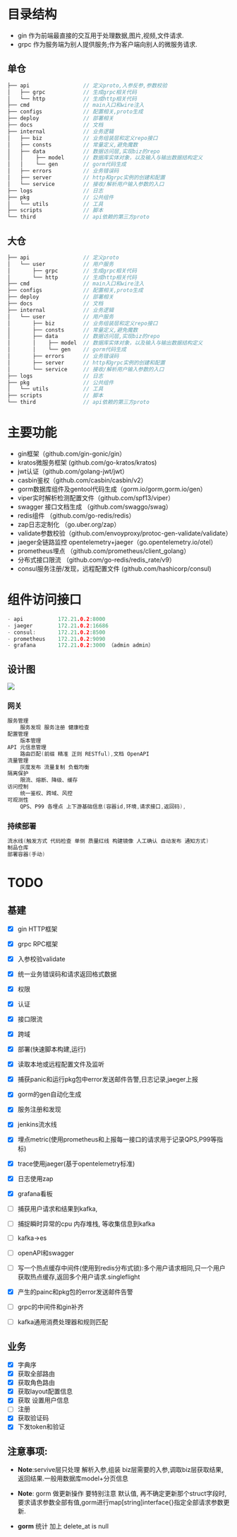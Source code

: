 # 目录结构
- gin 作为前端最直接的交互用于处理数据,图片,视频,文件请求.
- grpc 作为服务端为别人提供服务;作为客户端向别人的微服务请求.

## 单仓
``` go
├── api                 // 定义proto,入参反参,参数校验
│   ├── grpc            // 生成grpc相关代码
│   └── http            // 生成http相关代码
├── cmd                 // main入口和wire注入
├── configs             // 配置相关,proto生成
├── deploy              // 部署相关
├── docs                // 文档
├── internal            // 业务逻辑
│   ├── biz             // 业务组装层和定义repo接口
│   ├── consts          // 常量定义,避免魔数
│   ├── data            // 数据访问层,实现biz的repo
│   │    ├── model      // 数据库实体对象，以及输入与输出数据结构定义
│   │    └── gen        // gorm代码生成
│   ├── errors          // 业务错误码
│   ├── server          // http和grpc实例的创建和配置
│   └── service         // 接收/解析用户输入参数的入口
├── logs                // 日志
├── pkg                 // 公共组件
│   └── utils           // 工具
├── scripts             // 脚本
└── third               // api依赖的第三方proto
```
## 大仓
``` go
├── api                 // 定义proto
│   └── user            // 用户服务
│       ├── grpc        // 生成grpc相关代码
│       └── http        // 生成http相关代码
├── cmd                 // main入口和wire注入
├── configs             // 配置相关,proto生成
├── deploy              // 部署相关
├── docs                // 文档
├── internal            // 业务逻辑
│   └── user            // 用户服务
│       ├── biz         // 业务组装层和定义repo接口
│       ├── consts      // 常量定义,避免魔数
│       ├── data        // 数据访问层,实现biz的repo
│       │    ├── model  // 数据库实体对象，以及输入与输出数据结构定义
│       │    └── gen    // gorm代码生成
│       ├── errors      // 业务错误码
│       ├── server      // http和grpc实例的创建和配置
│       └── service     // 接收/解析用户输入参数的入口
├── logs                // 日志
├── pkg                 // 公共组件
│   └── utils           // 工具
├── scripts             // 脚本
└── third               // api依赖的第三方proto
```

# 主要功能
- gin框架（github.com/gin-gonic/gin）
- kratos微服务框架 (github.com/go-kratos/kratos)
- jwt认证（github.com/golang-jwt/jwt）
- casbin鉴权（github.com/casbin/casbin/v2）
- gorm数据库组件及gentool代码生成（gorm.io/gorm,gorm.io/gen）
- viper实时解析检测配置文件（github.com/spf13/viper）
- swagger 接口文档生成 （github.com/swaggo/swag）
- redis组件 （github.com/go-redis/redis）
- zap日志定制化 （go.uber.org/zap）
- validate参数校验（github.com/envoyproxy/protoc-gen-validate/validate）
- jaeger全链路监控 opentelemetry+jaeger（go.opentelemetry.io/otel）
- prometheus埋点 （github.com/prometheus/client_golang）
- 分布式接口限流 （github.com/go-redis/redis_rate/v9）
- consul服务注册/发现，远程配置文件 (github.com/hashicorp/consul)

# 组件访问接口
``` go
- api           172.21.0.2:8000
- jaeger        172.21.0.2:16686
- consul:       172.21.0.2:8500
- prometheus    172.21.0.2:9090
- grafana       172.21.0.2:3000 （admin admin）
```
## 设计图
![](https://github.com/xiaohubai/go-grpc-layout/blob/master/docs/user-req-resp.png)
### 网关
``` go
服务管理
    服务发现 服务注册 健康检查
配置管理
    版本管理
API 元信息管理
    路由匹配(前缀 精准 正则 RESTful),文档 OpenAPI
流量管理
    灰度发布 流量复制 负载均衡
隔离保护
    限流、熔断、降级、缓存
访问控制
    统一鉴权、跨域、风控
可观测性
    QPS、P99 各埋点 上下游基础信息(容器id,环境,请求接口,返回码),
```
### 持续部署
```go
流水线(触发方式 代码检查 单侧 质量红线 构建镜像 人工确认 自动发布 通知方式)
制品仓库
部署容器(手动)

```
# TODO

## 基建
- [x] gin HTTP框架
- [x] grpc RPC框架
- [x] 入参校验validate
- [x] 统一业务错误码和请求返回格式数据
- [x] 权限
- [x] 认证
- [x] 接口限流
- [x] 跨域
- [x] 部署(快速脚本构建,运行)
- [x] 读取本地或远程配置文件及监听
- [x] 捕获panic和运行pkg包中error发送邮件告警,日志记录,jaeger上报
- [x] gorm的gen自动化生成
- [x] 服务注册和发现
- [x] jenkins流水线
- [x] 埋点metric(使用prometheus和上报每一接口的请求用于记录QPS,P99等指标)
- [x] trace使用jaeger(基于opentelemetry标准)
- [x] 日志使用zap
- [x] grafana看板
- [ ] 捕获用户请求和结果到kafka,
- [ ] 捕捉瞬时异常的cpu 内存堆栈, 等收集信息到kafka
- [ ] kafka->es
- [ ] openAPI和swagger
- [ ] 写一个热点缓存中间件(使用到redis分布式锁):多个用户请求相同,只一个用户获取热点缓存,返回多个用户请求.singleflight
- [x] 产生的painc和pkg包的error发送邮件告警
- [ ] grpc的中间件和gin补齐
- [ ] kafka通用消费处理器和规则匹配


## 业务
- [x] 字典序
- [x] 获取全部路由
- [x] 获取角色路由
- [x] 获取layout配置信息
- [x] 获取 设置用户信息
- [ ] 注册
- [x] 获取验证码
- [x] 下发token和验证

## 注意事项:
- **Note**:servive层只处理 解析入参,组装 biz层需要的入参,调取biz层获取结果, 返回结果.一般用数据库model+分页信息
- **Note**: gorm 做更新操作 要特别注意 默认值, 再不确定更新那个struct字段时,要求请求参数全部有值,gorm进行map[string]interface{}指定全部请求参数更新.

- **gorm** 统计 加上 delete_at  is null